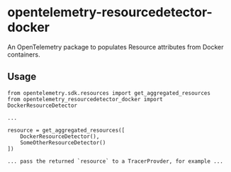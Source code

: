# opentelemetry-resourcedetector-docker

An OpenTelemetry package to populates Resource attributes from Docker containers.

## Usage

```
from opentelemetry.sdk.resources import get_aggregated_resources
from opentelemetry_resourcedetector_docker import DockerResourceDetector

...

resource = get_aggregated_resources([
    DockerResourceDetector(),
    SomeOtherResourceDetector()
])

... pass the returned `resource` to a TracerProvder, for example ...
```

